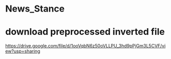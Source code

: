 # News_Stance

# download preprocessed inverted file
https://drive.google.com/file/d/1ooVqbN6z50oVLLPU_3hd9pPjGm3L5CVF/view?usp=sharing
